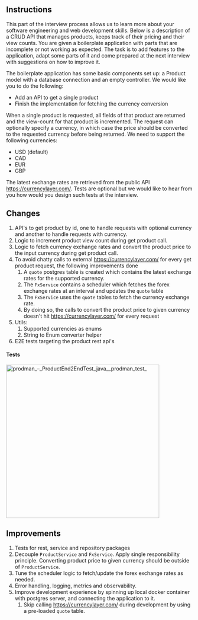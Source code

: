 ## Instructions

This part of the interview process allows us to learn more about your software engineering and web development skills. Below is a description of a CRUD API that manages products, keeps track of their pricing and their view counts. You are given a boilerplate application with parts that are incomplete or not working as expected. The task is to add features to the application, adapt some parts of it and come prepared at the next interview with suggestions on how to improve it.

The boilerplate application has some basic components set up: a Product model with a database connection and an empty controller. We would like you to do the following:
- Add an API to get a single product
- Finish the implementation for fetching the currency conversion

When a single product is requested, all fields of that product are returned and the view-count for that product is incremented. The request can optionally specify a currency, in which case the price should be converted to the requested currency before being returned. We need to support the following currencies:
*	USD (default)
*	CAD
*	EUR
*	GBP

The latest exchange rates are retrieved from the public API https://currencylayer.com/. Tests are optional but we would like to hear from you how would you design such tests at the interview.


## Changes
1. API's to get product by id, one to handle requests with optional currency and another to handle requests with currency.
2. Logic to increment product view count during get product call.
3. Logic to fetch currency exchange rates and convert the product price to the input currency during get product call.
4. To avoid chatty calls to external https://currencylayer.com/ for every get product request, the following improvements done
    1. A `quote` postgres table is created which contains the latest exchange rates for the supported currency.
    2. The `FxService` contains a scheduler which fetches the forex exchange rates at an interval and updates the `quote` table
    3. The `FxService` uses the `quote` tables to fetch the currency exchange rate.
    4. By doing so, the calls to convert the product price to given currency doesn't hit https://currencylayer.com/ for every request
5. Utils:
    1. Supported currencies as enums
    2. String to Enum converter helper
6. E2E tests targeting the product rest api's

#### Tests
<img width="414" alt="prodman_–_ProductEnd2EndTest_java__prodman_test_" src="https://user-images.githubusercontent.com/3944743/141608519-884c860f-367b-4fa3-96de-6dc5e773e528.png">


## Improvements
1. Tests for rest, service and repository packages
2. Decouple `ProductService` and `FxService`. Apply single responsibility principle. Converting product price to given currency should be outside of `ProductService`.
3. Tune the scheduler logic to fetch/update the forex exchange rates as needed.
4. Error handling, logging, metrics and observability.
5. Improve development experience by spinning up local docker container with postgres server, and connecting the application to it.
    1. Skip calling https://currencylayer.com/ during development by using a pre-loaded `quote` table.
